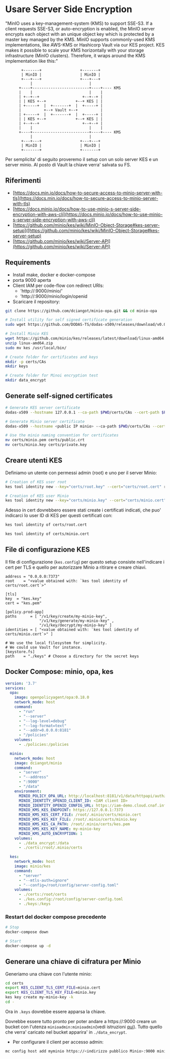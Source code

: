 # Usare Server Side Encryption

"MinIO uses a key-management-system (KMS) to support SSE-S3. If a client requests SSE-S3, or auto-encryption
is enabled, the MinIO server encrypts each object with an unique object key which is protected by a master key
managed by the KMS.
MinIO supports commonly-used KMS implementations, like AWS-KMS or
Hashicorp Vault via our KES project.
KES makes it possible to scale your KMS horizontally with your storage infrastructure (MinIO clusters).
Therefore, it wraps around the KMS implementation like this:"

```
       +-------+                 +-------+
       | MinIO |                 | MinIO |
       +---+---+                 +---+---+
           |                         |
      +----+-------------------------+----+---- KMS
      |    |                         |    |
      | +--+--+                   +--+--+ |
      | | KES +--+             +--+ KES | |
      | +-----+  |  +-------+  |  +-----+ |
      |          +--+ Vault +--+          |
      | +-----+  |  +-------+  |  +-----+ |
      | | KES +--+             +--+ KES | |
      | +--+--+                   +--+--+ |
      |    |                         |    |
      +----+-------------------------+----+---- KMS
           |                         |
       +---+---+                 +---+---+
       | MinIO |                 | MinIO |
       +-------+                 +-------+
```

Per semplicita' di seguito proveremo il setup con un solo server KES e un server minio. Al posto di Vault la chiave verra' salvata su FS.

## Riferimenti
- [https://docs.min.io/docs/how-to-secure-access-to-minio-server-with-tls](https://docs.min.io/docs/how-to-secure-access-to-minio-server-with-tls)
- [https://docs.minio.io/docs/how-to-use-minio-s-server-side-encryption-with-aws-cli](https://docs.minio.io/docs/how-to-use-minio-s-server-side-encryption-with-aws-cli)
- [https://github.com/minio/kes/wiki/MinIO-Object-Storage#kes-server-setup]([https://github.com/minio/kes/wiki/MinIO-Object-Storage#kes-server-setup)
- [https://github.com/minio/kes/wiki/Server-API](https://github.com/minio/kes/wiki/Server-API)

## Requirements

- Install make, docker e docker-compose
- porta 9000 aperta
- Client IAM per code-flow con redirect URIs:
    -  'http://<minio host>:9000/minio/'
    - 'http://<minio host>:9000/minio/login/openid
- Scaricare il repository: 
```bash
git clone https://github.com/dciangot/minio-opa.git && cd minio-opa

# Install utility for self signed certificate generation
sudo wget https://github.com/DODAS-TS/dodas-x509/releases/download/v0.0.2/dodas-x509 -O /usr/local/bin/dodas-x509

# Install Minio KES
wget https://github.com/minio/kes/releases/latest/download/linux-amd64.zip
unzip linux-amd64.zip
sudo mv kes /usr/local/bin/

# Create folder for certificates and keys
mkdir -p certs/CAs
mkdir keys

# Create folder for Minoi encryption test
mkdir data_encrypt
```

## Generate self-signed certificates

```bash
# Generate KES server certificate
dodas-x509 --hostname 127.0.0.1 --ca-path $PWD/certs/CAs --cert-path $PWD/certs --cert-name kes --ca-name KES

# Generate Minio server certificate
dodas-x509 --hostname <public IP minio> --ca-path $PWD/certs/CAs --cert-path $PWD/certs --cert-name minio --ca-name MINIO

# Use the minio naming convention for certificates
mv certs/minio.pem certs/public.crt
mv certs/minio.key certs/private.key
```

## Creare utenti KES

Definiamo un utente con permessi admin (root) e uno per il server Minio:

```bash
# Creation of KES user root
kes tool identity new --key="certs/root.key" --cert="certs/root.cert" root

# Creation of KES user Minio
kes tool identity new --key="certs/minio.key" --cert="certs/minio.cert" MinIO
```

Adesso in cert dovrebbero essere stati create i certificati indicati, che puo' indicarci lo user ID di KES per questi certificati con:

```bash
kes tool identity of certs/root.cert

kes tool identity of certs/minio.cert
```


## File di configurazione KES

Il file di configurazione (`kes.config`) per questo setup consiste nell'indicare i cert per TLS e quello per autorizzare Minio a ritirare e creare chiavi.

```
address = "0.0.0.0:7373"
root    = "<value obtained with: `kes tool identity of certs/root.cert`>"

[tls]
key  = "kes.key"
cert = "kes.pem"

[policy.prod-app] 
paths      = [ "/v1/key/create/my-minio-key", 
               "/v1/key/generate/my-minio-key" ,
               "/v1/key/decrypt/my-minio-key" ]
identities = [ "<value obtained with: `kes tool identity of certs/minio.cert`>" ]

# We use the local filesystem for simplicity.
# We could use Vault for instance.
[keystore.fs]
path    = "./keys" # Choose a directory for the secret keys
```

## Docker Compose: minio, opa, kes

```yaml
version: '3.7'
services:
  opa:
    image: openpolicyagent/opa:0.18.0
    network_mode: host
    command:
      - "run"
      - "--server"
      - "--log-level=debug"
      - "--log-format=text"
      - "--addr=0.0.0.0:8181"
      - "/policies"
    volumes:
      - ./policies:/policies

  minio:
    network_mode: host
    image: dciangot/minio
    command:
      - "server"
      - "--address"
      - ":9000"
      - "/data"
    environment:
      MINIO_POLICY_OPA_URL: http://localhost:8181/v1/data/httpapi/authz/allow
      MINIO_IDENTITY_OPENID_CLIENT_ID: <IAM client ID>
      MINIO_IDENTITY_OPENID_CONFIG_URL: https://iam-demo.cloud.cnaf.infn.it/.well-known/openid-configuration
      MINIO_KMS_KES_ENDPOINT: https://127.0.0.1:7373
      MINIO_KMS_KES_CERT_FILE: /root/.minio/certs/minio.cert
      MINIO_KMS_KES_KEY_FILE: /root/.minio/certs/minio.key
      MINIO_KMS_KES_CA_PATH: /root/.minio/certs/kes.pem
      MINIO_KMS_KES_KEY_NAME: my-minio-key
      MINIO_KMS_AUTO_ENCRYPTION: 1
    volumes:
      - ./data_encrypt:/data
      - ./certs:/root/.minio/certs

  kes:
    network_mode: host
    image: minio/kes
    command:
      - "server"
      - "--mtls-auth=ignore"
      - "--config=/root/config/server-config.toml"
    volumes:
      - ./certs:/root/certs
      - ./kes.config:/root/config/server-config.toml
      - ./keys:/keys
```

### Restart del docker compose precedente

```bash
# Stop
docker-compose down

# Start
docker-compose up -d
```

## Generare una chiave di cifratura per Minio

Generiamo una chiave con l'utente minio:

```bash
cd certs
export KES_CLIENT_TLS_CERT_FILE=minio.cert
export KES_CLIENT_TLS_KEY_FILE=minio.key
kes key create my-minio-key -k
cd -
```

Ora in `.keys` dovrebbe essere apparsa la chiave.

Dovrebbe essere tutto pronto per poter andare a https://<indirizzo pubblico Minio>:9000 creare un bucket con l'utenza `minioadmin:minioadmin`(vedi istruzioni [qui](https://docs.minio.io/docs/minio-client-quickstart-guide.html)). Tutto quello che verra' caricato nel bucket apparira' in `./data_encrypt`.

- Per configurare il client per accesso admin:

```bash
mc config host add myminio https://<indirizzo pubblico Minio>:9000 minioadmin minioadmin
```

